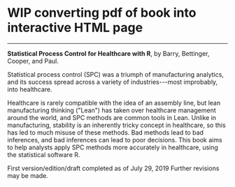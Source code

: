 # WIP converting pdf of book into interactive HTML page

---

**Statistical Process Control for Healthcare with R**, by Barry, Bettinger, Cooper, and Paul.  

Statistical process control (SPC) was a triumph of manufacturing analytics, and its success spread across a variety of industries---most improbably, into healthcare.

Healthcare is rarely compatible with the idea of an assembly line, but lean manufacturing thinking ("Lean") has taken over healthcare management around the world, and SPC methods are common tools in Lean. Unlike in manufacturing, stability is an inherently tricky concept in healthcare, so this has led to much misuse of these methods. Bad methods lead to bad inferences, and bad inferences can lead to poor decisions. This book aims to help analysts apply SPC methods more accurately in healthcare, using the statistical software R.


First version/edition/draft completed as of July 29, 2019
Further revisions may be made.
